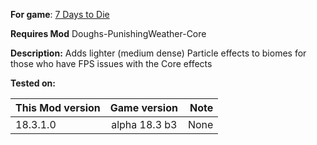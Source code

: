 **For game**: [7 Days to Die](https://7daystodie.com)

**Requires Mod**
Doughs-PunishingWeather-Core

**Description:**
Adds lighter (medium dense) Particle effects to biomes for those who have FPS issues with the Core effects

**Tested on:**

| This Mod version | Game version | Note |
|:------------------- |:------------------:| -------------:|
| 18.3.1.0 | alpha 18.3 b3 | None |
